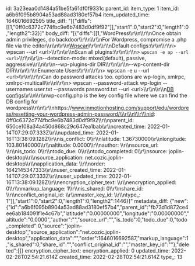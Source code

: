 id: 3a23eaa0d1484a51be5fa61df0f9331c
parent_id: 
item_type: 1
item_id: a6b6f095b8904a53ad88ad3180ef57b4
item_updated_time: 1646016692595
title_diff: "[{\"diffs\":[[1,\"0ff0c6372c774fbc9e6b7483d0df9f92\"]],\"start1\":0,\"start2\":0,\"length1\":0,\"length2\":32}]"
body_diff: "[{\"diffs\":[[1,\"WordPress\\\r\\\n\\\r\\\nOnce obtain admin privileges, do backdoor\\\r\\\n\\\r\\\nFor Wordpress, compromise a .php file via the editor\\\r\\\n\\\r\\\n<ins>Wpscan</ins>\\\r\\\n\\\r\\\nDefault configs:\\\r\\\n\\\r\\\n> wpscan --url &lt;url&gt;\\\r\\\n\\\r\\\nScan all plugins:\\\r\\\n\\\r\\\n> `wpscan -e ap --url <url>`\\\r\\\n\\\r\\\n--detection-mode: mixed(default), passive, aggressive\\\r\\\n\\\r\\\n--wp-plugins-dir DIR\\\r\\\n\\\r\\\n--wp-content-dir DIR\\\r\\\n\\\r\\\nEnumerate Users\\\r\\\n\\\r\\\n> wpscan -e u --url &lt;url&gt;\\\r\\\n\\\r\\\nCan do password attacks too. options are wp-login, xmlrpc, xmlrpc-multicall\\\r\\\n\\\r\\\n> wpscan --password-attack wp-login --usernames user.txt --passwords password.txt --url &lt;url&gt;\\\r\\\n\\\r\\\n<ins>DB configs</ins>\\\r\\\n\\\r\\\nwp-config.php is the key config file where we can find the DB config for wordpress\\\r\\\n\\\r\\\nhttps://www.inmotionhosting.com/support/edu/wordpress/resetting-your-wordpress-admin-password/\\\r\\\n\\\r\\\nid: 0ff0c6372c774fbc9e6b7483d0df9f92\\\r\\\nparent_id: 650ce108a34a450d868c29c647ea1bab\\\r\\\ncreated_time: 2022-01-14T07:29:07.333Z\\\r\\\nupdated_time: 2022-01-16T13:38:09.128Z\\\r\\\nis_conflict: 0\\\r\\\nlatitude: 1.36730000\\\r\\\nlongitude: 103.80140000\\\r\\\naltitude: 0.0000\\\r\\\nauthor: \\\r\\\nsource_url: \\\r\\\nis_todo: 0\\\r\\\ntodo_due: 0\\\r\\\ntodo_completed: 0\\\r\\\nsource: joplin-desktop\\\r\\\nsource_application: net.cozic.joplin-desktop\\\r\\\napplication_data: \\\r\\\norder: 1642145347333\\\r\\\nuser_created_time: 2022-01-14T07:29:07.333Z\\\r\\\nuser_updated_time: 2022-01-16T13:38:09.128Z\\\r\\\nencryption_cipher_text: \\\r\\\nencryption_applied: 0\\\r\\\nmarkup_language: 1\\\r\\\nis_shared: 0\\\r\\\nshare_id: \\\r\\\nconflict_original_id: \\\r\\\nmaster_key_id: \\\r\\\ntype_: 1\"]],\"start1\":0,\"start2\":0,\"length1\":0,\"length2\":1446}]"
metadata_diff: {"new":{"id":"a6b6f095b8904a53ad88ad3180ef57b4","parent_id":"fb73d1d872ce4ee6ab184091f1e4c67b","latitude":"0.00000000","longitude":"0.00000000","altitude":"0.0000","author":"","source_url":"","is_todo":0,"todo_due":0,"todo_completed":0,"source":"joplin-desktop","source_application":"net.cozic.joplin-desktop","application_data":"","order":1646016692587,"markup_language":1,"is_shared":0,"share_id":"","conflict_original_id":"","master_key_id":""},"deleted":[]}
encryption_cipher_text: 
encryption_applied: 0
updated_time: 2022-02-28T02:54:21.614Z
created_time: 2022-02-28T02:54:21.614Z
type_: 13